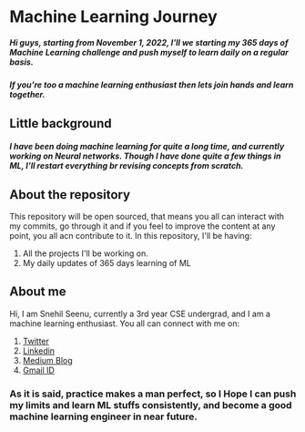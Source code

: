 # Machine Learning Journey
##### Hi guys, starting from November 1, 2022, I'll we starting my 365 days of Machine Learning challenge and push myself to learn daily on a regular basis.
##### If you're too a machine learning enthusiast then lets join hands and learn together.

## Little background
##### I have been doing machine learning for quite a long time, and currently working on Neural networks. Though I have done quite a few things in ML, I'll restart everything br revising concepts from scratch.

## About the repository
This repository will be open sourced, that means you all can interact with my commits, go through it and if you feel to improve the content at any point, you all acn contribute to it.
 In this repository, I'll be having:
1. All the projects I'll be working on.
2. My daily updates of 365 days learning of ML
 
## About me
Hi, I am Snehil Seenu, currently a 3rd year CSE undergrad, and I am a machine learning enthusiast.
You all can connect with me on:
1. [Twitter](https://twitter.com/SnehilSeenu)
2. [Linkedin](https://www.linkedin.com/in/snehilseenu/)
3. [Medium Blog](https://medium.com/@snehilseenu)
4. [Gmail ID](snehilseenu@gmail.com)


### As it is said, practice makes a man perfect, so I Hope I can push my limits and learn ML stuffs consistently, and become a good machine learning engineer in near future.


